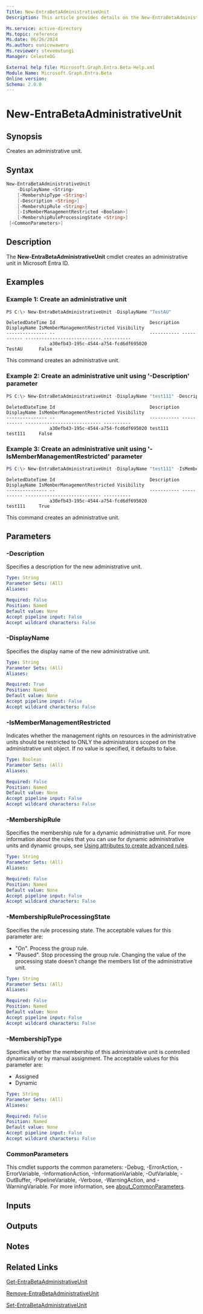 ```yaml
---
Title: New-EntraBetaAdministrativeUnit
Description: This article provides details on the New-EntraBetaAdministrativeUnit command.

Ms.service: active-directory
Ms.topic: reference
Ms.date: 06/26/2024
Ms.author: eunicewaweru
Ms.reviewer: stevemutungi
Manager: CelesteDG

External help file: Microsoft.Graph.Entra.Beta-Help.xml
Module Name: Microsoft.Graph.Entra.Beta
Online version:
Schema: 2.0.0
---
```


# New-EntraBetaAdministrativeUnit

## Synopsis
Creates an administrative unit.

## Syntax

```powershell
New-EntraBetaAdministrativeUnit 
    -DisplayName <String>
    [-MembershipType <String>] 
    [-Description <String>] 
    [-MembershipRule <String>] 
    [-IsMemberManagementRestricted <Boolean>] 
    [-MembershipRuleProcessingState <String>]
 [<CommonParameters>]
```

## Description
The **New-EntraBetaAdministrativeUnit** cmdlet creates an administrative unit in Microsoft Entra ID.

## Examples

### Example 1: Create an administrative unit
```powershell
PS C:\> New-EntraBetaAdministrativeUnit -DisplayName "TestAU"
```

```output
DeletedDateTime Id                                   Description DisplayName IsMemberManagementRestricted Visibility
--------------- --                                   ----------- ----------- ---------------------------- ----------
                a30efb43-195c-4544-a754-fcd6df695020             TestAU      False
```

This command creates an administrative unit.

### Example 2: Create an administrative unit using '-Description' parameter
```powershell
PS C:\> New-EntraBetaAdministrativeUnit -DisplayName "test111" -Description "test111"
```

```output
DeletedDateTime Id                                   Description DisplayName IsMemberManagementRestricted Visibility
--------------- --                                   ----------- ----------- ---------------------------- ----------
                a30efb43-195c-4544-a754-fcd6df695020 test111     test111     False
```

### Example 3: Create an administrative unit using '-IsMemberManagementRestricted' parameter
```powershell
PS C:\> New-EntraBetaAdministrativeUnit -DisplayName "test111" -IsMemberManagementRestricted $true
```

```output
DeletedDateTime Id                                   Description DisplayName IsMemberManagementRestricted Visibility
--------------- --                                   ----------- ----------- ---------------------------- ----------
                a30efb43-195c-4544-a754-fcd6df695020             test111     True
```

This command creates an administrative unit.

## Parameters

### -Description
Specifies a description for the new administrative unit.

```yaml
Type: String
Parameter Sets: (All)
Aliases:

Required: False
Position: Named
Default value: None
Accept pipeline input: False
Accept wildcard characters: False
```

### -DisplayName
Specifies the display name of the new administrative unit.

```yaml
Type: String
Parameter Sets: (All)
Aliases:

Required: True
Position: Named
Default value: None
Accept pipeline input: False
Accept wildcard characters: False
```

### -IsMemberManagementRestricted
Indicates whether the management rights on resources in the administrative units should be restricted to ONLY the administrators scoped on the administrative unit object.
If no value is specified, it defaults to false.

```yaml
Type: Boolean
Parameter Sets: (All)
Aliases:

Required: False
Position: Named
Default value: None
Accept pipeline input: False
Accept wildcard characters: False
```

### -MembershipRule
Specifies the membership rule for a dynamic administrative unit.
For more information about the rules that you can use for dynamic administrative units and dynamic groups, see [Using attributes to create advanced rules](https://azure.microsoft.com/documentation/articles/active-directory-accessmanagement-groups-with-advanced-rules/).

```yaml
Type: String
Parameter Sets: (All)
Aliases:

Required: False
Position: Named
Default value: None
Accept pipeline input: False
Accept wildcard characters: False
```

### -MembershipRuleProcessingState
Specifies the rule processing state. The acceptable values for this parameter are:
- "On". Process the group rule.
- "Paused". Stop processing the group rule.
Changing the value of the processing state doesn't change the members list of the administrative unit.

```yaml
Type: String
Parameter Sets: (All)
Aliases:

Required: False
Position: Named
Default value: None
Accept pipeline input: False
Accept wildcard characters: False
```

### -MembershipType
Specifies whether the membership of this administrative unit is controlled dynamically or by manual assignment.
The acceptable values for this parameter are:
- Assigned
- Dynamic

```yaml
Type: String
Parameter Sets: (All)
Aliases:

Required: False
Position: Named
Default value: None
Accept pipeline input: False
Accept wildcard characters: False
```

### CommonParameters
This cmdlet supports the common parameters: -Debug, -ErrorAction, -ErrorVariable, -InformationAction, -InformationVariable, -OutVariable, -OutBuffer, -PipelineVariable, -Verbose, -WarningAction, and -WarningVariable. For more information, see [about_CommonParameters](https://go.microsoft.com/fwlink/?LinkID=113216).

## Inputs

## Outputs

## Notes

## Related Links

[Get-EntraBetaAdministrativeUnit](Get-EntraBetaAdministrativeUnit.md)

[Remove-EntraBetaAdministrativeUnit](Remove-EntraBetaAdministrativeUnit.md)

[Set-EntraBetaAdministrativeUnit](Set-EntraBetaAdministrativeUnit.md)
